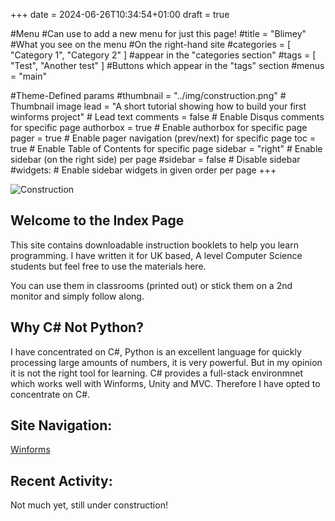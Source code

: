 +++
date = 2024-06-26T10:34:54+01:00
draft = true

#Menu 
#Can use to add a new menu for just this page!
#title = "Blimey"  #What you see on the menu
#On the right-hand site
#categories = [ "Category 1", "Category 2" ] #appear in the "categories section"
#tags = [ "Test", "Another test" ]  #Buttons which appear in the "tags" section
#menus = "main"

#Theme-Defined params
#thumbnail = "../img/construction.png" # Thumbnail image
lead = "A short tutorial showing how to build your first winforms project" # Lead text
comments = false # Enable Disqus comments for specific page
authorbox = true # Enable authorbox for specific page
pager = true # Enable pager navigation (prev/next) for specific page
toc = true # Enable Table of Contents for specific page
sidebar = "right" # Enable sidebar (on the right side) per page
#sidebar = false # Disable sidebar 
#widgets: # Enable sidebar widgets in given order per page
+++

![Construction](/img/construction.png)
## Welcome to the Index Page 

This site contains downloadable instruction booklets to help you learn programming.  I have written it for UK based, A level Computer Science students but feel free to use the materials here.  

You can use them in classrooms (printed out) or stick them on a 2nd monitor and simply follow along.

## Why C# Not Python?

I have concentrated on C#, Python is an excellent language for quickly processing large amounts of numbers, it is very powerful.  But in my opinion it is not the right tool for learning.  C# provides a full-stack environmnet which works well with Winforms, Unity and MVC.  Therefore I have opted to concentrate on C#.  

## Site Navigation:
[Winforms](./Winforms/ "View some Winforms")

## Recent Activity:

Not much yet, still under construction!